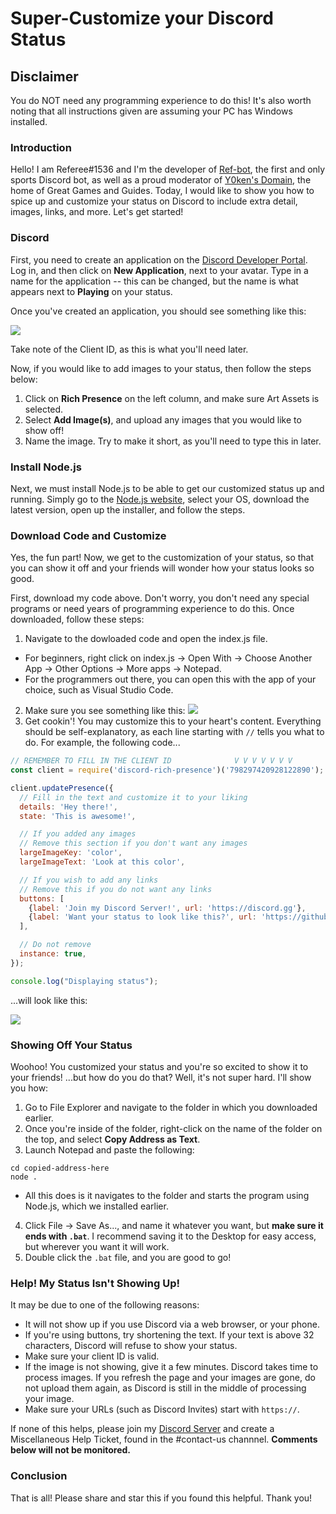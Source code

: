 # Super-Customize your Discord Status

## Disclaimer
You do NOT need any programming experience to do this! It's also worth noting that all instructions given are assuming your PC has Windows installed.

### Introduction
Hello! I am Referee#1536 and I'm the developer of [Ref-bot](https://bit.ly/ref-bot-web), the first and only sports Discord bot, as well as a proud moderator of [Y0ken's Domain](http://discord.gg/nNfGqsZ), the home of Great Games and Guides. Today, I would like to show you how to spice up and customize your status on Discord to include extra detail, images, links, and more. Let's get started!

### Discord
First, you need to create an application on the [Discord Developer Portal](https://discord.com/developers). Log in, and then click on **New Application**, next to your avatar.
Type in a name for the application -- this can be changed, but the name is what appears next to **Playing** on your status.

Once you've created an application, you should see something like this:

![](https://i.imgur.com/eK07D1L.png)

Take note of the Client ID, as this is what you'll need later.

Now, if you would like to add images to your status, then follow the steps below:
1) Click on **Rich Presence** on the left column, and make sure Art Assets is selected.
2) Select **Add Image(s)**, and upload any images that you would like to show off!
3) Name the image. Try to make it short, as you'll need to type this in later.

### Install Node.js
Next, we must install Node.js to be able to get our customized status up and running. Simply go to the [Node.js website](https://nodejs.org/), select your OS, download the latest version, open up the installer, and follow the steps.

### Download Code and Customize
Yes, the fun part! Now, we get to the customization of your status, so that you can show it off and your friends will wonder how your status looks so good.

First, download my code above. Don't worry, you don't need any special programs or need years of programming experience to do this. Once downloaded, follow these steps:
1) Navigate to the dowloaded code and open the index.js file.
- For beginners, right click on index.js -> Open With -> Choose Another App -> Other Options -> More apps -> Notepad.
- For the programmers out there, you can open this with the app of your choice, such as Visual Studio Code.
2) Make sure you see something like this:
![](https://i.imgur.com/ihEGOq5.png)
3) Get cookin'! You may customize this to your heart's content. Everything should be self-explanatory, as each line starting with `//` tells you what to do.
For example, the following code...
```javascript
// REMEMBER TO FILL IN THE CLIENT ID              V V V V V V V
const client = require('discord-rich-presence')('798297420928122890');

client.updatePresence({
  // Fill in the text and customize it to your liking
  details: 'Hey there!',
  state: 'This is awesome!',

  // If you added any images
  // Remove this section if you don't want any images
  largeImageKey: 'color',
  largeImageText: 'Look at this color',

  // If you wish to add any links
  // Remove this if you do not want any links
  buttons: [
    {label: 'Join my Discord Server!', url: 'https://discord.gg'},
    {label: 'Want your status to look like this?', url: 'https://github.com/Referee1536/discord-rp-tutorial'}
  ],

  // Do not remove
  instance: true,
});

console.log("Displaying status");
```
...will look like this:

![](https://i.gyazo.com/7de9db3e038a7c458703ab30f980820c.gif)

### Showing Off Your Status
Woohoo! You customized your status and you're so excited to show it to your friends! ...but how do you do that? Well, it's not super hard. I'll show you how:
1) Go to File Explorer and navigate to the folder in which you downloaded earlier.
2) Once you're inside of the folder, right-click on the name of the folder on the top, and select **Copy Address as Text**.
3) Launch Notepad and paste the following:
```
cd copied-address-here
node .
```
- All this does is it navigates to the folder and starts the program using Node.js, which we installed earlier.
4) Click File -> Save As..., and name it whatever you want, but **make sure it ends with `.bat`**. I recommend saving it to the Desktop for easy access,
but wherever you want it will work.
5) Double click the `.bat` file, and you are good to go!

### Help! My Status Isn't Showing Up!
It may be due to one of the following reasons:
- It will not show up if you use Discord via a web browser, or your phone.
- If you're using buttons, try shortening the text. If your text is above 32 characters, Discord will refuse to show your status.
- Make sure your client ID is valid.
- If the image is not showing, give it a few minutes. Discord takes time to process images. If you refresh the page and your images are gone, do not upload them
again, as Discord is still in the middle of processing your image.
- Make sure your URLs (such as Discord Invites) start with `https://`.

If none of this helps, please join my [Discord Server](https://discord.gg/C85TrvGYUR) and create a Miscellaneous Help Ticket, found in the #contact-us channnel.
**Comments below will not be monitored.**

### Conclusion
That is all! Please share and star this if you found this helpful. Thank you!
